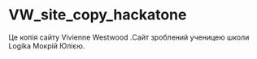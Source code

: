 # VW_site_copy_hackatone
Це копія сайту Vivienne Westwood .Сайт зроблений ученицею школи Logika Мокрій Юлією.

